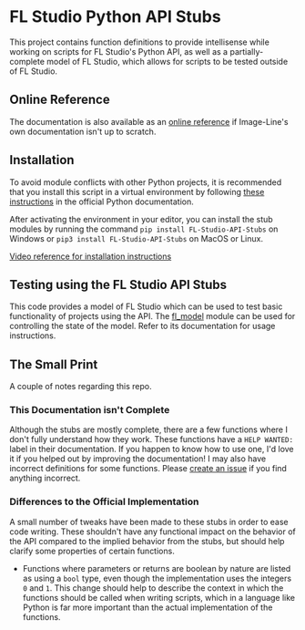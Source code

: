 # FL Studio Python API Stubs

This project contains function definitions to provide intellisense while
working on scripts for FL Studio's Python API, as well as a partially-complete
model of FL Studio, which allows for scripts to be tested outside of FL Studio.

## Online Reference

The documentation is also available as an
[online reference](https://miguelguthridge.github.io/FL-Studio-API-Docs) if
Image-Line's own documentation isn't up to scratch.

## Installation

To avoid module conflicts with other Python projects, it is recommended that
you install this script in a virtual environment by following
[these instructions](https://docs.python.org/3/library/venv.html) in the
official Python documentation.

After activating the environment in your editor, you can install the stub
modules by running the command `pip install FL-Studio-API-Stubs` on Windows or
`pip3 install FL-Studio-API-Stubs` on MacOS or Linux.

[Video reference for installation instructions](https://youtu.be/6_KdXJIfeoI)

## Testing using the FL Studio API Stubs

This code provides a model of FL Studio which can be used to test basic
functionality of projects using the API. The [fl_model](./src/fl_model/) module can be used for
controlling the state of the model. Refer to its documentation for usage
instructions.

## The Small Print

A couple of notes regarding this repo.

### This Documentation isn't Complete

Although the stubs are mostly complete, there are a few functions where I don't
fully understand how they work. These functions have a `HELP WANTED:` label in
their documentation. If you happen to know how to use one, I'd love it if you
helped out by improving the documentation! I may also have incorrect
definitions for some functions. Please
[create an issue](https://github.com/MiguelGuthridge/FL-Studio-API-Stubs/issues/new)
if you find anything incorrect.

### Differences to the Official Implementation

A small number of tweaks have been made to these stubs in order to ease code
writing. These shouldn't have any functional impact on the behavior of the API
compared to the implied behavior from the stubs, but should help clarify some
properties of certain functions.

* Functions where parameters or returns are boolean by nature are listed as
  using a `bool` type, even though the implementation uses the integers `0` and
  `1`. This change should help to describe the context in which the functions
  should be called when writing scripts, which in a language like Python is far
  more important than the actual implementation of the functions.
